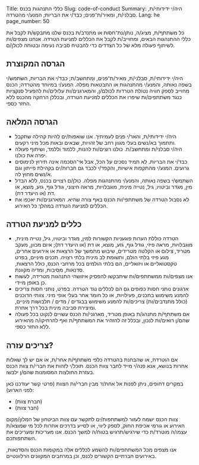 Title: כללי התנהגות בכנס
Slug: code-of-conduct
Summary: היה/י ידידותי/ת, סבלני/ת, ומאיר/ת־פנים; כבד/י את הבריות; המנע/י מהטרדה.
Lang: he
page_number: 50


כל משתתף/ת, מציג/ה, נותן/נת־חסות או מתנדב/ת בכנס שלנו מתבקש/ת לקבל את
כללי ההתנהגות הבאים, ומחוייב/ת לקבל את הכללים למניעת הטרדה. אנחנו
מצפים/ות לשיתוף פעולה מלא של כל הצדדים כדי להבטיח סביבה נעימה ובטוחה
לכולן/ם.

הגרסה המקוצרת
-------------

היה/י ידידותי/ת, סבלני/ת, מאיר/ת־פנים, ומתחשב/ת; כבד/י את הבריות,
השתמש/י בשפה נאותה, והמנע/י מהתנהגות או התבטאות מפלה. המנע/י במיוחד
מהטרדה; הכנס מחוייב לספק חוויה נטולת הטרדות לכולם/ן, והמארגנים/ות
עלולים/ות להפעיל סנקציות כנגד משתתפים/ות שיפרו את הכללים למניעת הטרדה,
ובכללן הרחקה מהכנס ללא החזר כספי.

הגרסה המלאה
-----------

- היה/י ידידותי/ת, והאר/י פנים לעמיתיך. אנו שואפות/ים להיות קהילה
  שתקבל ותתמוך בא/נשים בעלי מגוון רחב של זהויות, שבאים ובאות מכל מיני
  רקעים.
- היה/י סבלני/ת ומתחשב/ת. כולנו רוצים/ות להנות, ללמוד וללמד, ושיתוף
  פעולה יפרה את כולנו.
- כבד/י את הבריות. לא תמיד נסכים על הכל, אבל אי־הסכמה אינה תירוץ
  לנימוסים גרועים. המנע/י מהתקפות אישיות, והקפד/י לכבד גם חברות/ים
  בקהילת פייתון וגם א/נשים מחוץ לה.
- השתמש/י בשפה נאותה, והמנע/י מהתנהגות מפלה. כולן/ם רצויים בכנס, ללא
  הבדל מין, מגדר וביטויו, גיל, נטייה מינית, מוגבלויות, מראה חיצוני,
  גודל גוף, גזע, מוצא, או דת (או היעדר דת).
- לא נסבול הטרדה של משתתפי/ות הכנס באף צורה שהיא. המארגנים/ות יאכפו את
  הכללים למניעת הטרדה במהלך כל האירוע.

כללים למניעת הטרדה
------------------


- הטרדה כוללת הערות פוגעניות הקשורות למין, מגדר וביטויו, גיל, נטייה
  מינית, מוגבלויות, מראה פיזי, גודל גוף, גזע, מוצא, או דת (או היעדר
  דת); איום מכוון, מעקב מטריד, צילום או הקלטה מטרידים, שיבוש מתמשך של
  הרצאות או אירועים אחרים, מגע פיזי בלתי הולם, ותשומת לב מינית בלתי
  רצויה. תכנים מיניים, בפרט טקסטואליים או ויזואליים, הם בלתי הולמים
  בכל מרחבי הכנס, כולל הרצאות, סדנאות, מסיבות, ומדיה מקוונת.
- אנו מצפים/ות ממשתתפים/ות שיתבקשו להפסיק איזושהי התנהגות מטרידה,
  לעשות כן באופן מיידי.
- ארגונים נותני חסות כפופים גם הם לכללים נגד הטרדה. בפרט, נותני חסות
  צריכים להמנע משימוש בתכנים, פעילויות, או כל חומר אחר בעלי אופי
  מיני. צוותי הדוכנים (כולל מתנדבים/ות) צריכים/ות להמנע משימוש בבגדים
  / מדים / תלבושות מיניים, ומיצירת סביבה מינית בכל דרך אחרת.
- אם משתתף/ת מתנהג/ת באופן מטריד, מארגני/ות הכנס עשויים לנקוט בכל
  פעולה שהם/ן רואים/ות לנכון, ובכלל זה להזהיר את המשתתף/ת ואף
  להרחיקו/ה מהאירוע ללא החזר כספי.

צריכים עזרה?
-----------

אם הוטרדת, או שהבחנת בהטרדה כלפי משתתף/ת אחר/ת, או אם יש לך שאלות
אחרות בנושא, אנא פנה/י מייד לחבר צוות הכנס. תוכל/י לזהות את חברי/ת
צוות הכנס בעזרת החולצות המסומנות שהם/ן ילבשו.

במקרים דחופים, ניתן לפנות אל אחת/ד מבין חברי/ות הצוות (פרטי קשר
יעודכנו כאן לפני הארוע):

- (חברת צוות)
- (חבר צוות)

צוות הכנס ישמח לעזור למשתתפות/ים לתקשר עם צוות הביטחון של המלון/מקום
האירוע או גורמי אכיפת החוק, לספק ליווי, או לסייע בדרכים אחרות לכל מי
שמוצא/ת עצמו/ה מוטרד/ת כדי שירגיש/תרגיש בטוח/ה למשך הכנס. אנו מעריכות
ומעריכים את השתתפותכם.

אנו מצפים מכל המשתתפים/ות להשמע לכללים אלה במקומות הכנס והסדנאות,
באירועים חברתיים הקשורים לכנס, וכן במרחבים המקוונים הרלוונטיים.
